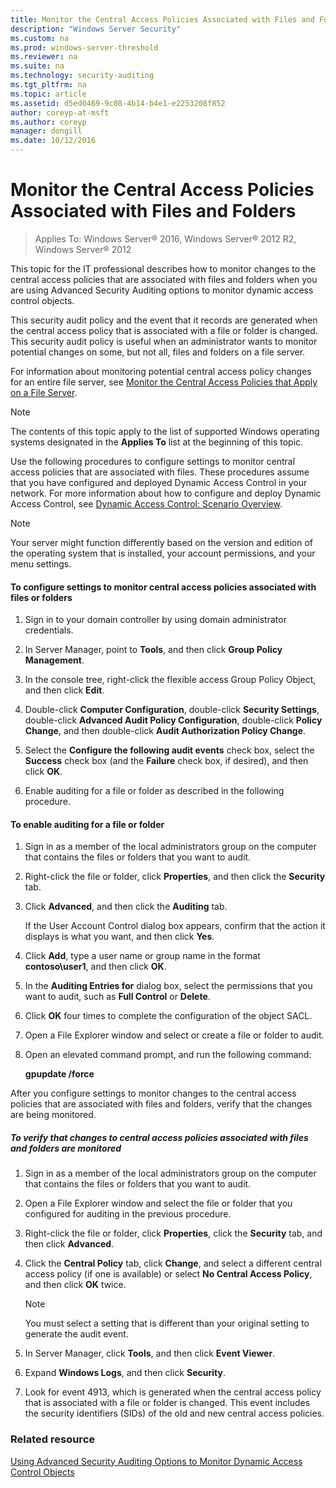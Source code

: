 ```yaml
---
title: Monitor the Central Access Policies Associated with Files and Folders
description: "Windows Server Security"
ms.custom: na
ms.prod: windows-server-threshold
ms.reviewer: na
ms.suite: na
ms.technology: security-auditing
ms.tgt_pltfrm: na
ms.topic: article
ms.assetid: d5ed0469-9c08-4b14-b4e1-e2253208f852
author: coreyp-at-msft
ms.author: coreyp
manager: dongill
ms.date: 10/12/2016
---
```

# Monitor the Central Access Policies Associated with Files and Folders

>Applies To: Windows Server&reg; 2016, Windows Server&reg; 2012 R2, Windows Server&reg; 2012

This topic for the IT professional describes how to monitor changes to the central access policies that are associated with files and folders when you are using Advanced Security Auditing options to monitor dynamic access control objects.

This security audit policy and the event that it records are generated when the central access policy that is associated with a file or folder is changed. This security audit policy is useful when an administrator wants to monitor potential changes on some, but not all, files and folders on a file server.

For information about monitoring potential central access policy changes for an entire file server, see [Monitor the Central Access Policies that Apply on a File Server](Monitor-the-Central-Access-Policies-that-Apply-on-a-File-Server.md).

> [!NOTE]
> The contents of this topic apply to the list of supported Windows operating systems designated in the **Applies To** list at the beginning of this topic.

Use the following procedures to configure settings to monitor central access policies that are associated with files. These procedures assume that you have configured and deployed Dynamic Access Control in your network. For more information about how to configure and deploy Dynamic Access Control, see [Dynamic Access Control: Scenario Overview](http://technet.microsoft.com/library/hh831717.aspx).

> [!NOTE]
> Your server might function differently based on the version and edition of the operating system that is installed, your account permissions, and your menu settings.

#### To configure settings to monitor central access policies associated with files or folders

1.  Sign in to your domain controller by using domain administrator credentials.

2.  In Server Manager, point to **Tools**, and then click **Group Policy Management**.

3.  In the console tree, right-click the flexible access Group Policy Object, and then click **Edit**.

4.  Double-click **Computer Configuration**, double-click **Security Settings**, double-click **Advanced Audit Policy Configuration**, double-click **Policy Change**, and then double-click **Audit Authorization Policy Change**.

5.  Select the **Configure the following audit events** check box, select the **Success** check box (and the **Failure** check box, if desired), and then click **OK**.

6.  Enable auditing for a file or folder as described in the following procedure.

#### To enable auditing for a file or folder

1.  Sign in as a member of the local administrators group on the computer that contains the files or folders that you want to audit.

2.  Right-click the file or folder, click **Properties**, and then click the **Security** tab.

3.  Click **Advanced**, and then click the **Auditing** tab.

    If the User Account Control dialog box appears, confirm that the action it displays is what you want, and then click **Yes**.

4.  Click **Add**, type a user name or group name in the format **contoso\user1**, and then click **OK**.

5.  In the **Auditing Entries for** dialog box, select the permissions that you want to audit, such as **Full Control** or **Delete**.

6.  Click **OK** four times to complete the configuration of the object SACL.

7.  Open a File Explorer window and select or create a file or folder to audit.

8.  Open an elevated command prompt, and run the following command:

    **gpupdate /force**

After you configure settings to monitor changes to the central access policies that are associated with files and folders, verify that the changes are being monitored.

##### To verify that changes to central access policies associated with files and folders are monitored

1.  Sign in as a member of the local administrators group on the computer that contains the files or folders that you want to audit.

2.  Open a File Explorer window and select the file or folder that you configured for auditing in the previous procedure.

3.  Right-click the file or folder, click **Properties**, click the **Security** tab, and then click **Advanced**.

4.  Click the **Central Policy** tab, click **Change**, and select a different central access policy (if one is available) or select **No Central Access Policy**, and then click **OK** twice.

    > [!NOTE]
    > You must select a setting that is different than your original setting to generate the audit event.

5.  In Server Manager, click **Tools**, and then click **Event Viewer**.

6.  Expand **Windows Logs**, and then click **Security**.

7.  Look for event 4913, which is generated when the central access policy that is associated with a file or folder is changed. This event includes the security identifiers (SIDs) of the old and new central access policies.

### Related resource
[Using Advanced Security Auditing Options to Monitor Dynamic Access Control Objects](../Using-Advanced-Security-Auditing-Options-to-Monitor-Dynamic-Access-Control-Objects.md)


